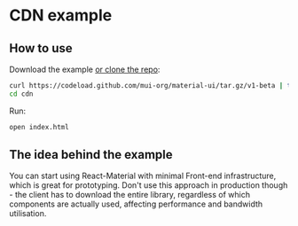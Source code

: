 # CDN example

## How to use

Download the example [or clone the repo](https://github.com/6thquake/react-material):

```bash
curl https://codeload.github.com/mui-org/material-ui/tar.gz/v1-beta | tar -xz --strip=2  material-ui-1-beta/examples/cdn
cd cdn
```

Run:

```bash
open index.html
```

## The idea behind the example

You can start using React-Material with minimal Front-end infrastructure,
which is great for prototyping. Don't use this approach in production though -
the client has to download the entire library, regardless of which components are actually used,
affecting performance and bandwidth utilisation.
